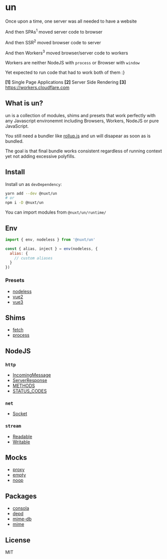 # un

Once upon a time, one server was all needed to have a website

And then SPAs<sup>1</sup> moved server code to browser

And then SSR<sup>2</sup> moved browser code to server

And then Workers<sup>3</sup> moved browser/server code to workers

Workers are neither NodeJS with `process` or Browser with `window`

Yet expected to run code that had to work both of them :}

**[1]** Single Page Applications
**[2]**  Server Side Rendering
**[3]**  https://workers.cloudflare.com

## What is un?

un is a collection of modules, shims and presets that work perfectly with any Javascript environemnt
including Browsers, Workers, NodeJS or pure JavaScript.

You still need a bundler like [rollup.js](https://rollupjs.org) and un will disapear as soon as is bundled.

The goal is that final bundle works consistent regardless of running context yet not adding excessive polyfills.

## Install

Install un as `devDependency`:

```bash
yarn add --dev @nuxt/un
# or
npm i -D @nuxt/un
```

You can import modules from `@nuxt/un/runtime/`

## Env

```js
import { env, nodeless } from '@nuxt/un'

const { alias, inject } = env(nodeless, {
  alias: {
    // custom aliases
  }
})
```

### Presets

- [nodeless](./src.runtime/env/presets/nodeless.ts)
- [vue2](./src.runtime/env/presets/vue2.ts)
- [vue3](./src.runtime/env/presets/vue3.ts)

## Shims

- [fetch](./src.runtime/shims/fetch.ts)
- [process](./src.runtime/shims/process.ts)

## NodeJS

### `http`

- [IncomingMessage](./src.runtime/node/http/request.ts)
- [ServerResponse](./src.runtime/node/http/request.ts)
- [METHODS](./src.runtime/node/http/consts.ts)
- [STATUS_CODES](./src.runtime/node/http/consts.ts)

### `net`

- [Socket](./src.runtime/node/net/socket.ts)

### `stream`

- [Readable](./src.runtime/node/stream/readable.ts)
- [Writable](./src.runtime/node/stream/writable.ts)

## Mocks

- [proxy](./src.runtime/mock/proxy.ts)
- [empty](./src.runtime/mock/empty.ts)
- [noop](./src.runtime/mock/noop.ts)

## Packages

- [consola](./src.runtime/npm/consola.ts)
- [depd](./src.runtime/npm/depd.ts)
- [mime-db](./src.runtime/npm/mime-db.ts)
- [mime](./src.runtime/npm/mime.ts)

## License

MIT
